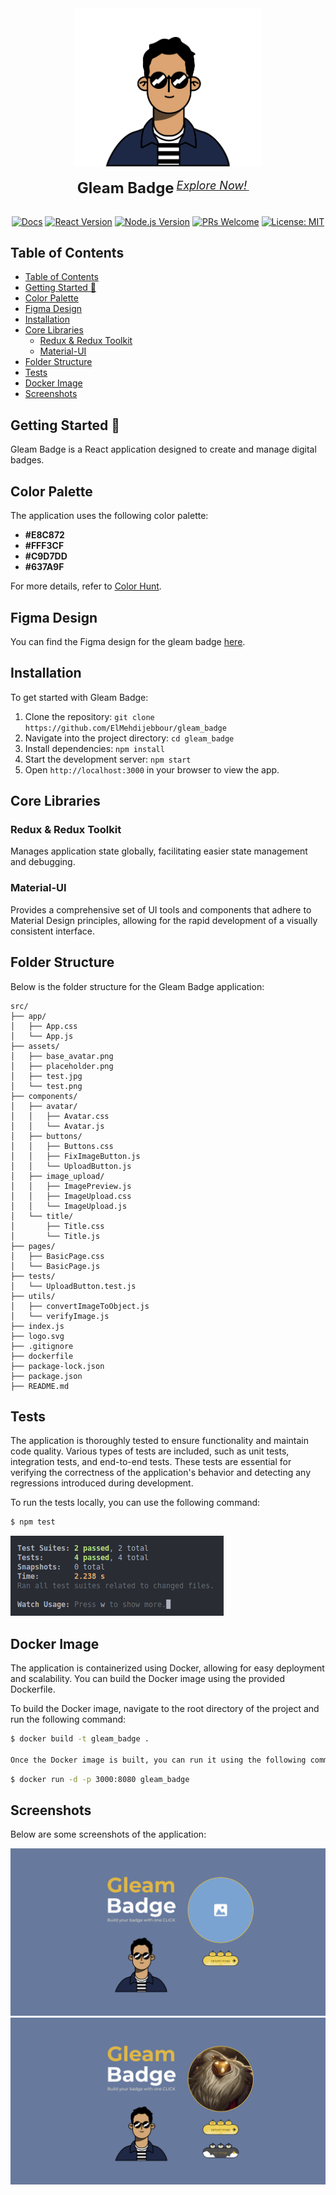 
<div align="center">
  <img src="src/assets/base_avatar.png" width="300"/>
  <div>&nbsp;</div>
  <div align="center">
    <b><font size="5">Gleam Badge</font></b>
    <sup>
      <a href="https://gleambadge.web.app/#/login">
        <i><font size="4">Explore Now!</font></i>
      </a>
    </sup>
    &nbsp;&nbsp;&nbsp;&nbsp;

  </div>
  <div>&nbsp;</div>

[![Docs](https://img.shields.io/badge/docs-latest-blue)](https://your-docs-url)
[![React Version](https://img.shields.io/badge/react-v17.0.2-blue)](https://reactjs.org/)
[![Node.js Version](https://img.shields.io/badge/node.js-v14.17.0-blue)](https://nodejs.org/)
[![PRs Welcome](https://img.shields.io/badge/PRs-welcome-brightgreen.svg)](https://github.com/your-username/your-repository-name/pulls)
[![License: MIT](https://img.shields.io/badge/License-MIT-yellow.svg)](https://opensource.org/licenses/MIT)

</div>

## Table of Contents

- [Table of Contents](#table-of-contents)
- [Getting Started 🚀](#getting-started-)
- [Color Palette](#color-palette)
- [Figma Design](#figma-design)
- [Installation](#installation)
- [Core Libraries](#core-libraries)
  - [Redux \& Redux Toolkit](#redux--redux-toolkit)
  - [Material-UI](#material-ui)
- [Folder Structure](#folder-structure)
- [Tests](#tests)
- [Docker Image](#docker-image)
- [Screenshots](#screenshots)

## Getting Started 🚀

Gleam Badge is a React application designed to create and manage digital badges.

## Color Palette

The application uses the following color palette:

- **#E8C872**
- **#FFF3CF**
- **#C9D7DD**
- **#637A9F**

For more details, refer to [Color Hunt](https://colorhunt.co/palette/e8c872fff3cfc9d7dd637a9f).

## Figma Design

You can find the Figma design for the gleam badge [here](https://www.figma.com/file/8fi0bIWF5Z3KIpW8CgxCuQ/Avatar-Maker-library-(Community)?type=design&node-id=0%3A1&mode=design&t=lHjKt9RaifqcqExB-1).


## Installation

To get started with Gleam Badge:

1. Clone the repository: `git clone https://github.com/ElMehdijebbour/gleam_badge`
2. Navigate into the project directory: `cd gleam_badge`
3. Install dependencies: `npm install`
4. Start the development server: `npm start`
5. Open `http://localhost:3000` in your browser to view the app.




## Core Libraries


### Redux & Redux Toolkit

Manages application state globally, facilitating easier state management and debugging.

### Material-UI

Provides a comprehensive set of UI tools and components that adhere to Material Design principles, allowing for the rapid development of a visually consistent interface.

## Folder Structure

Below is the folder structure for the Gleam Badge application:

```plaintext
src/
├── app/
│   ├── App.css
│   └── App.js
├── assets/
│   ├── base_avatar.png
│   ├── placeholder.png
│   ├── test.jpg
│   └── test.png
├── components/
│   ├── avatar/
│   │   ├── Avatar.css
│   │   └── Avatar.js
│   ├── buttons/
│   │   ├── Buttons.css
│   │   ├── FixImageButton.js
│   │   └── UploadButton.js
│   ├── image_upload/
│   │   ├── ImagePreview.js
│   │   ├── ImageUpload.css
│   │   └── ImageUpload.js
│   └── title/
│       ├── Title.css
│       └── Title.js
├── pages/
│   ├── BasicPage.css
│   └── BasicPage.js
├── tests/
│   └── UploadButton.test.js
├── utils/
│   ├── convertImageToObject.js
│   └── verifyImage.js
├── index.js
├── logo.svg
├── .gitignore
├── dockerfile
├── package-lock.json
├── package.json
├── README.md
```


## Tests

The application is thoroughly tested to ensure functionality and maintain code quality. Various types of tests are included, such as unit tests, integration tests, and end-to-end tests. These tests are essential for verifying the correctness of the application's behavior and detecting any regressions introduced during development.

To run the tests locally, you can use the following command:

```bash
$ npm test
```
![Test preview](screenshots/3.png)

## Docker Image

The application is containerized using Docker, allowing for easy deployment and scalability. You can build the Docker image using the provided Dockerfile.

To build the Docker image, navigate to the root directory of the project and run the following command:

```bash
$ docker build -t gleam_badge .

Once the Docker image is built, you can run it using the following command:

```
```bash
$ docker run -d -p 3000:8080 gleam_badge
```
## Screenshots

Below are some screenshots of the application:

![Screenshot 1](screenshots/1.png)
![Screenshot 2](screenshots/2.png)


